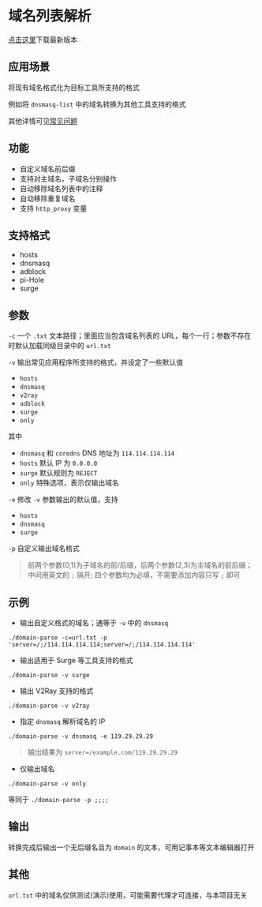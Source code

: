# 域名列表解析

[点击这里](https://github.com/CalmLong/domain-parse/releases)下载最新版本

## 应用场景

将现有域名格式化为目标工具所支持的格式

例如将 `dnsmasq-list` 中的域名转换为其他工具支持的格式

其他详情可见[常见问题](https://github.com/CalmLong/domain-parse/issues/2#issue-585661994)

## 功能

* 自定义域名前后缀
* 支持对主域名，子域名分别操作
* 自动移除域名列表中的注释
* 自动移除重复域名
* 支持 `http_proxy` 变量

## 支持格式

* hosts
* dnsmasq
* adblock
* pi-Hole
* surge

## 参数

`-c` 一个 `.txt` 文本路径；里面应当包含域名列表的 URL，每个一行；参数不存在时默认加载同级目录中的 `url.txt`

`-v` 输出常见应用程序所支持的格式，并设定了一些默认值

 * `hosts`
 * `dnsmasq`
 * `v2ray`
 * `adblock`
 * `surge`
 * `only`
 
 其中
  
 * `dnsmasq` 和 `coredns` DNS 地址为 `114.114.114.114`
 * `hosts` 默认 IP 为 `0.0.0.0`
 * `surge` 默认规则为 `REJECT`
 * `only` 特殊选项，表示仅输出域名
 
`-e` 修改 `-v` 参数输出的默认值，支持

* `hosts`
* `dnsmasq`
* `surge`

`-p` 自定义输出域名格式

> 前两个参数(0,1)为子域名的前/后缀，后两个参数(2,3)为主域名的前后缀；
> 中间用英文的 `;` 隔开;
> 四个参数均为必填，不需要添加内容只写 `;` 即可

## 示例

* 输出自定义格式的域名；通等于 `-v` 中的 `dnsmasq`

`./domain-parse -c=url.txt -p 'server=/;/114.114.114.114;server=/;/114.114.114.114'`

* 输出适用于 Surge 等工具支持的格式

`./domain-parse -v surge`

* 输出 V2Ray 支持的格式

`./domain-parse -v v2ray`

* 指定 `dnsmasq` 解析域名的 IP

`./domain-parse -v dnsmasq -e 119.29.29.29`

> 输出结果为 `server=/example.com/119.29.29.29`

* 仅输出域名

`./domain-parse -v only`

等同于 `./domain-parse -p ;;;;`

## 输出

转换完成后输出一个无后缀名且为 `domain` 的文本，可用记事本等文本编辑器打开

## 其他

`url.txt` 中的域名仅供测试(演示)使用，可能需要代理才可连接，与本项目无关